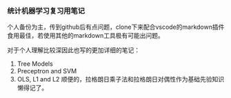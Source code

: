### 统计机器学习复习用笔记
个人备份为主，传到github后有点问题，clone下来配合vscode的markdown插件食用最佳，若使用其他的markdown工具极有可能出问题。

对于个人理解比较深因此也写的更加详细的笔记：
1. Tree Models
2. Preceptron and SVM
3. OLS, L1 and L2
顺便的，拉格朗日乘子法和拉格朗日对偶性作为基础先验知识懒得记了。